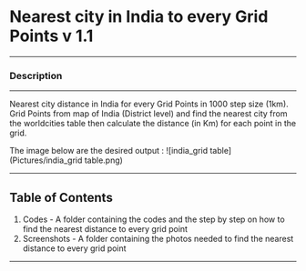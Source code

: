 # Nearest city in India to every Grid Points v 1.1
---------------------
### Description 
---------------------
Nearest city distance in India for every Grid Points in 1000 step size (1km). Grid Points from map of India (District level) and find the nearest city from the worldcities table then calculate the distance (in Km) for each point in the grid.

The image below are the desired output : 
![india_grid table](Pictures/india_grid table.png)

---------------------
Table of Contents
---------------------
1. Codes - A folder containing the codes and the step by step on how to find the nearest distance to every grid point 
2. Screenshots  - A folder containing the photos needed to find the nearest distance to every grid point

---------------------



